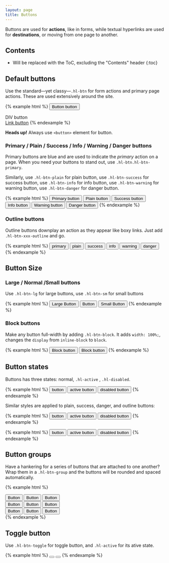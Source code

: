 ```yaml
---
layout: page
title: Buttons
---
```


Buttons are used for **actions**, like in forms, while textual hyperlinks are used for **destinations**, or moving from one page to another.

## Contents

* Will be replaced with the ToC, excluding the "Contents" header
{:toc}

## Default buttons

Use the standard—yet classy—`.hl-btn` for form actions and primary page actions. These are used extensively around the site.

<!-- When using a `<button>` element, **always specify a `type`**. When using a `<a>` element, **always add `role="button"` for accessibility**. -->

{% example html %}
<button class="hl-btn">Button button</button>
<div class="hl-btn">DIV button</div>
<a class="hl-btn" href="#">Link button</a>
{% endexample %}

**Heads up!** Always use `<button>` element for button.

### Primary / Plain / Success / Info / Warning / Danger buttons

Primary buttons are blue and are used to indicate the *primary* action on a page. When you need your buttons to stand out, use `.hl-btn.hl-btn-primary`.

Similarly, use `.hl-btn-plain` for plain button, use `.hl-btn-success` for success button, use `.hl-btn-info` for info button, use `.hl-btn-warning` for warning button, use `.hl-btn-danger` for danger button.

{% example html %}
<button class="hl-btn hl-btn-primary">Primary button</button>
<button class="hl-btn hl-btn-plain">Plain button</button>
<button class="hl-btn hl-btn-success">Success button</button>
<button class="hl-btn hl-btn-info">Info button</button>
<button class="hl-btn hl-btn-warning">Warning button</button>
<button class="hl-btn hl-btn-danger">Danger button</button>
{% endexample %}

### Outline buttons

Outline buttons downplay an action as they appear like boxy links. Just add `.hl-btn-xxx-outline` and go.

{% example html %}
<button class="hl-btn hl-btn-primary-outline">primary</button>
<button class="hl-btn hl-btn-plain-outline">plain</button>
<button class="hl-btn hl-btn-success-outline">success</button>
<button class="hl-btn hl-btn-info-outline">info</button>
<button class="hl-btn hl-btn-warning-outline">warning</button>
<button class="hl-btn hl-btn-danger-outline">danger</button>
{% endexample %}


## Button Size

### Large / Normal /Small buttons

Use `.hl-btn-lg` for large buttons, use `.hl-btn-sm` for small buttons

{% example html %}
<button class="hl-btn hl-btn-primary hl-btn-lg">Large Button</button>
<button class="hl-btn hl-btn-primary">Button</button>
<button class="hl-btn hl-btn-primary hl-btn-sm">Small Button</button>
{% endexample %}

### Block buttons

Make any button full-width by adding `.hl-btn-block`. It adds `width: 100%;`, changes the `display` from `inline-block` to `block`.

{% example html %}
<button class="hl-btn hl-btn-block hl-btn-primary">Block button</button>
<button class="hl-btn hl-btn-block hl-btn-primary-outline">Block button</button>
{% endexample %}

## Button states

Buttons has three states: normal, `.hl-active` , `.hl-disabled`.

{% example html %}
<button class="hl-btn hl-btn-primary">button</button>
<button class="hl-btn hl-btn-primary hl-active">active button</button>
<button class="hl-btn hl-btn-primary hl-disabled">disabled button</button>
{% endexample %}

Similar styles are applied to plain, success, danger, and outline buttons:

{% example html %}
<button class="hl-btn hl-btn-success">button</button>
<button class="hl-btn hl-btn-success hl-active">active button</button>
<button class="hl-btn hl-btn-success hl-disabled">disabled button</button>
{% endexample %}

{% example html %}
<button class="hl-btn hl-btn-danger-outline">button</button>
<button class="hl-btn hl-btn-danger-outline hl-active">active button</button>
<button class="hl-btn hl-btn-danger-outline hl-disabled">disabled button</button>
{% endexample %}

## Button groups

Have a hankering for a series of buttons that are attached to one another? Wrap them in a `.hl-btn-group` and the buttons will be rounded and spaced automatically.

{% example html %}
<div class="hl-btn-group">
  <button class="hl-btn hl-btn-plain">Button</button>
  <button class="hl-btn hl-btn-plain">Button</button>
  <button class="hl-btn hl-btn-plain">Button</button>
</div>

<div class="hl-btn-group">
  <button class="hl-btn hl-btn-primary-outline">Button</button>
  <button class="hl-btn hl-btn-primary-outline">Button</button>
  <button class="hl-btn hl-btn-primary-outline">Button</button>
</div>

<div class="hl-btn-group">
  <button class="hl-btn hl-btn-sm hl-btn-info-outline">Button</button>
  <button class="hl-btn hl-btn-sm hl-btn-info-outline">Button</button>
  <button class="hl-btn hl-btn-sm hl-btn-info-outline">Button</button>
</div>
{% endexample %}

## Toggle button

Use `.hl-btn-toggle` for toggle button, and `.hl-active` for its ative state.

{% example html %}
<button class="hl-btn hl-btn-toggle"></button>
<button class="hl-btn hl-btn-toggle hl-active"></button>
{% endexample %}
